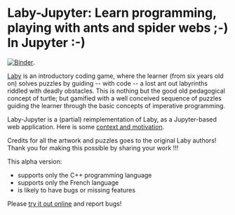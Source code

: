 # Laby-Jupyter: Learn programming, playing with ants and spider webs ;-) In Jupyter :-)

[![Binder](https://mybinder.org/badge_logo.svg)](https://mybinder.org/v2/gh/nthiery/laby-jupyter/master?filepath=notebooks).

[Laby](https://github.com/sgimenez/laby/issues/52) is an introductory
coding game, where the learner (from six years old on) solves puzzles
by guiding -- with code -- a lost ant out labyrinths riddled with
deadly obstacles. This is nothing but the good old pedagogical concept
of turtle; but gamified with a well conceived sequence of puzzles
guiding the learner through the basic concepts of imperative
programming.

Laby-Jupyter is a (partial) reimplementation of Laby, as a Jupyter-based web application.
Here is some [context and motivation](https://github.com/sgimenez/laby/issues/52).

Credits for all the artwork and puzzles goes to the original Laby
authors! Thank you for making this possible by sharing your work !!!

This alpha version:
- supports only the C++ programming language
- supports only the French language
- is likely to have bugs or missing features

Please [try it out online](https://mybinder.org/v2/gh/nthiery/laby-jupyter/master?filepath=notebooks) and report bugs!
